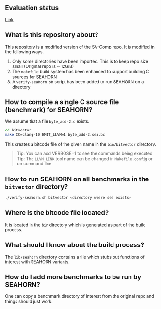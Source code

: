 ## Evaluation status
[Link](https://docs.google.com/spreadsheets/d/1xg8Sr8hcrxKQ8ERlcXY65jWpNdrWGZ1OlyihK1snw78/edit?usp=sharing)
## What is this repository about?

This repository is a modified version of the [SV-Comp](https://gitlab.com/sosy-lab/benchmarking/sv-benchmarks) repo.
It is modified in the following ways.

1. Only some directories have been imported. This is to keep repo size small (Original repo is ~ 12GiB)
2. The `makefile` build system has been enhanced to support building C sources for SEAHORN
3. A `verify-seahorn.sh` script has been added to run SEAHORN on a directory

## How to compile a single C source file (benchmark) for SEAHORN?

We assume that a file `byte_add-2.c` exists.

```sh
cd bitvector
make CC=clang-10 EMIT_LLVM=1 byte_add-2.sea.bc
```
This creates a bitcode file of the given name in the `bin/bitvector` directory.

>Tip: You can add VERBOSE=1 to see the commands being executed 
>Tip: The `LLVM_LINK` tool name can be changed in `Makefile.config` or on command line

## How to run SEAHORN on all benchmarks in the `bitvector` directory?

``` sh
./verify-seahorn.sh bitvector <directory where sea exists>
```

## Where is the bitcode file located?

It is located in the `bin` directory which is generated as part of the build process.

## What should I know about the build process?

The `lib/seahorn` directory contains a file which stubs out functions of interest with SEAHORN variants.

## How do I add more benchmarks to be run by SEAHORN?

One can copy a benchmark directory of interest from the original repo and things should just work.
